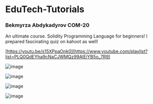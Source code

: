 # EduTech-Tutorials
### Bekmyrza Abdykadyrov COM-20
An ultimate course. Solidity Programming Language for beginners!
I prepared fascinating quiz on kahoot as well!

 [https://youtu.be/s15XPpaOnk0](https://www.youtube.com/playlist?list=PLQ0QdEYha9cNaCJWMQz99AlEiYB5o_7R9)
 
 ![image](https://github.com/Bekmyrzapro/EduTech-Tutorials/assets/74038682/fe994807-9e79-4f48-a7c0-45f0a7963284)

![image](https://github.com/Bekmyrzapro/EduTech-Tutorials/assets/74038682/b636f461-77e3-4a36-abb7-a849beff5c81)

![image](https://github.com/Bekmyrzapro/EduTech-Tutorials/assets/74038682/632d8c8e-496c-4b1e-b76b-78157cdc152c)

![image](https://github.com/Bekmyrzapro/EduTech-Tutorials/assets/74038682/18bea603-fba5-425b-a2a7-2f88a0423a63)
